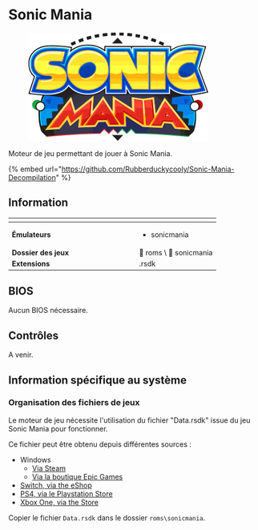 # Sonic Mania

<div align="left">

<figure><img src="../../../.gitbook/assets/sonic-mania.png" alt=""><figcaption></figcaption></figure>

</div>

Moteur de jeu permettant de jouer à Sonic Mania.

{% embed url="https://github.com/Rubberduckycooly/Sonic-Mania-Decompilation" %}

## Information

<table data-header-hidden><thead><tr><th width="240"></th><th></th></tr></thead><tbody><tr><td><strong>Émulateurs</strong></td><td><ul><li>sonicmania</li></ul></td></tr><tr><td><strong>Dossier des jeux</strong></td><td><span data-gb-custom-inline data-tag="emoji" data-code="1f4c2">📂</span> roms \ <span data-gb-custom-inline data-tag="emoji" data-code="1f4c2">📂</span> sonicmania</td></tr><tr><td><strong>Extensions</strong></td><td>.rsdk</td></tr></tbody></table>

## BIOS

Aucun BIOS nécessaire.

## Contrôles

A venir.

## Information spécifique au système

### Organisation des fichiers de jeux

Le moteur de jeu nécessite l'utilisation du fichier "Data.rsdk" issue du jeu Sonic Mania pour fonctionner.

Ce fichier peut être obtenu depuis différentes sources :

* Windows
  * [Via Steam](https://store.steampowered.com/app/584400/Sonic\_Mania/)
  * [Via la boutique Epic Games](https://store.epicgames.com/fr/p/sonic-mania)
* [Switch, via the eShop](https://www.nintendo.com/games/detail/sonic-mania-switch/)
* [PS4, via le Playstation Store](https://store.playstation.com/fr-fr/product/EP0177-CUSA07010\_00-SONICMANIA000000)
* [Xbox One, via the Store](https://www.xbox.com/en-US/games/store/sonic-mania/BXH46NQT9W4Q/0001)

Copier le fichier `Data.rsdk` dans le dossier `roms\sonicmania`.

<div align="left">

<figure><img src="https://i.imgur.com/MAWkHST.png" alt=""><figcaption></figcaption></figure>

</div>
